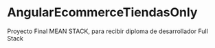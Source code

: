 # AngularEcommerceTiendasOnly
Proyecto Final MEAN STACK, para recibir diploma de desarrollador Full Stack
